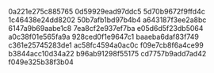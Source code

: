 0a221e275c885765
0d59929ead97ddc5
5d70b9672f9ffd4c
1c46438e24dd8202
50b7afb1bd97b4b4
a643187f3ee2a8bc
6147a9b69aabe1c8
7ea8cf2e937ef7ba
e05d6d5f23db5064
a0c38f01e565fa9a
928ced0f1e9647c1
baaeba6daf83f749
c361e25745283de1
ac58fc4594a0ac0c
f09e7cb8f6a4ce99
b3844acc10d34a22
b96ab91298f55175
cd7757b9add7ad42
f049e325b38f3b04

